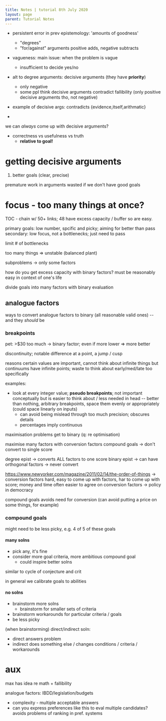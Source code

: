 ```yaml
---
title: Notes | tutorial 8th July 2020
layout: page
parent: Tutorial Notes
---
```


- persistent error in prev epistemology: 'amounts of goodness'
    - "degrees"
    - "for/against" arguments
        positive adds, negative subtracts

- vagueness: main issue: when the problem is vague
  - insufficient to decide yes/no

- alt to degree arguments: decisive arguments (they have **priority**)
  - only negative
  - some ppl think decisive arguments contradict fallibility (only positive decisive arguments tho, not negative)

- example of decisive args: contradicts {evidence,itself,arithmatic}
- 

we can *always* come up with decisive arguments?

- correctness vs usefulness vs truth
  - **relative to goal!**

# getting decisive arguments

1. better goals (clear, precise)

premature work in arguments wasted if we don't have good goals

# focus - too many things at once?

TOC - chain w/ 50+ links; 48 have excess capacity / buffer so are easy.

primary goals: low number, spcific and picky; aiming for better than pass
secondary: low focus, not a bottlenecks; just need to pass

limit # of bottlenecks

too many things => unstable (balanced plant)

subproblems -> only some factors

how do you get excess capacity with binary factors? must be reasonably easy in context of one's life

divide goals into many factors with binary evaluation

## analogue factors

ways to convert analogue factors to binary (all reasonable valid ones) -- and they *should* be

### breakpoints

pet: >$30 too much -> binary factor; even if more lower => more better

discontinuity; notable difference at a point, a jump / cusp

reasons certain values are important, cannot think about infinite things but continuums have infinite points; waste to think about early/med/late too specifically

examples:

* look at every integer value; **pseudo breakpoints**; not important conceptually but is easier to think about / less needed in head -- better than nothing, arbitrary breakpoints, space them evenly or appropriately (could space linearly on inputs)
  * can avoid being mislead through too much precision; obscures details
  * percentages imply continuous

maximisation problems get to binary (q: re optimisation)

maximise many factors with conversion factors
compound goals -> don't convert to single score

degree epist -> converts ALL factors to one score
binary epist -> can have orthogonal factors -> never convert

https://www.newyorker.com/magazine/2011/02/14/the-order-of-things
-> conversion factors hard, easy to come up with factors, har to come up with score; money and time often easier to agree on conversion factors
-> policy in democracy

compound goals avoids need for conversion (can avoid putting a price on some things, for example)

### compound goals

might need to be less picky, e.g. 4 of 5 of these goals

#### many solns

* pick any, it's fine
* consider more goal criteria, more ambitious compound goal
  * could inspire better solns

similar to cycle of conjecture and crit

in general we calibrate goals to abilities

#### no solns

* brainstorm more solns
  * brainstorm for smaller sets of criteria
* brainstorm workarounds for particular criteria / goals
* be less picky

(when brainstorming) direct/indirect soln:
* direct answers problem
* indirect does something else / changes conditions / criteria / workarounds






















# aux

max has idea re math + fallibility

analogue factors: IBDD/legislation/budgets
  - complexity - multiple acceptable answers
  - can you express preferences like this to eval multiple candidates? avoids problems of ranking in pref. systems
